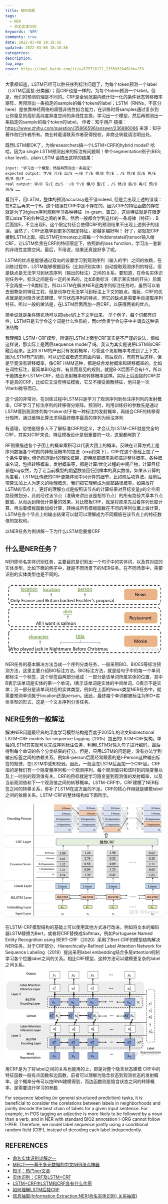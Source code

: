 ```yaml
---
title: NER详解
tags:
  - NER
  - 命名实体识别
keywords: 'NER'
comments: true
date: 2022-03-08 18:10:56
updated: 2022-03-08 18:10:56
categories:
description:
top_img:
cover: https://img1.baidu.com/it/u=575716171,2335032045&fm=253
---
```


大家都知道，LSTM已经可以胜任序列标注问题了，为每个token预测一个label（LSTM后面接:分类器）；而CRF也是一样的，为每个token预测一个label。但是，他们的预测机理是不同的。CRF是全局范围内统计归一化的条件状态转移概率矩阵，再预测出一条指定的sample的每个token的label；LSTM（RNNs，不区分here）是依靠神经网络的超强非线性拟合能力，在训练时将samples通过复杂到让你窒息的高阶高纬度异度空间的非线性变换，学习出一个模型，然后再预测出一条指定的sample的每个token的label。
作者：知乎用户
链接：https://www.zhihu.com/question/35866596/answer/236886066
来源：知乎
著作权归作者所有。商业转载请联系作者获得授权，非商业转载请注明出处。

既然LSTM都OK了，为啥researchers搞一个LSTM+CRF的hybrid model? 哈哈，因为a single LSTM预测出来的标注有问题啊！举个segmentation例子(BES; char level)，plain LSTM 会搞出这样的结果：
```shell
input: "学习出一个模型，然后再预测出一条指定"
expected output: 学/B 习/E 出/S 一/B 个/E 模/B 型/E ，/S 然/B 后/E 再/E 预/B 测/E ……
real output: 学/B 习/E 出/S 一/B 个/B 模/B 型/E ，/S 然/B 后/B 再/E 预/B 测/E ……
```
看到不，用LSTM，整体的预测accuracy是不错indeed, 但是会出现上述的错误：在B之后再来一个B。这个错误在CRF中是不存在的，因为CRF的特征函数的存在就是为了对given序列观察学习各种特征（n-gram，窗口），这些特征就是在限定窗口size下的各种词之间的关系。然后一般都会学到这样的一条规律（特征）：B后面接E，不会出现E。这个限定特征会使得CRF的预测结果不出现上述例子的错误。当然了，CRF还能学到更多的限定特征，那越多越好啊！
好了，那就把CRF接到LSTM上面，把LSTM在timestep上把每一个hiddenstate的tensor输入给CRF，让LSTM负责在CRF的特征限定下，依照新的loss function，学习出一套新的非线性变换空间。最后，不用说，结果还真是好多了呢。





LSTM的优点是能够通过双向的设置学习到观测序列（输入的字）之间的依赖，在训练过程中，LSTM能够根据目标（比如识别实体）自动提取观测序列的特征，但是缺点是无法学习到状态序列（输出的标注）之间的关系，要知道，在命名实体识别任务中，标注之间是有一定的关系的，比如B类标注（表示某实体的开头）后面不会再接一个B类标注，所以LSTM在解决NER这类序列标注任务时，虽然可以省去很繁杂的特征工程，但是也存在无法学习到标注上下文的缺点。相反，CRF的优点就是能对隐含状态建模，学习状态序列的特点，但它的缺点是需要手动提取序列特征。所以一般的做法是，在LSTM后面再加一层CRF，以获得两者的优点。


简单说就是条件随机场可以把label的上下文学出来。
举个例子，每个词都有词性，LSTM只是去学会这个词是什么性质的，而crf负责学会句子中主谓宾这种语法结构


我理解B-LSTM+CRF模型，所谓在LSTM上面套CRF其实是不严谨的说法，假如这样说，那实际上是两层sequence model了吗。我认为其实是说把LSTM和CRF融合起来。比如LSTM的产出只有发射概率，尽管这个发射概率考虑到了上下文，因为LSTM有门机制，可以记忆或者遗忘前面内容，然后双向，有前有后这样，但是毕竟没有转移概率，像CRF HMM这种，都是结合发射概率和转移概率的。比如在词性标注，最简单BIO这样，有显而易见的规则，就是B-X后面不会有I-Y。所以干脆搞出B-LSTM+CRF，结合发射概率和转移概率这样。实际上后面接的CRF并不是真的CRF，比如它又没有特征模板，它又不接受离散特征，他只是一次Viterbi推导而已。

这个说的非常对，在训练过程中LSTM只是学习了观测序列到标注序列列的发射概率，CRF学习了标注序列的转移得分矩阵。预测时，利用训练好的参数先是通过LSTM得到观测序列每个token对于每一种标注的发射概率，再结合CRF的转移得分矩阵，通过维特比算法求得最终概率最高的序列为标注序列



有道理，恐怕是很多人不了解标准CRF的定义，才会认为LSTM-CRF就是完全的CRF，其实对CRF来说，特征模板设计是很重要的一块，这里都阉割了



RF侧重描述各个子团上的概率乘积可以代表大团上的概率，反映在计算方式上是序列数据各个时刻的非规范概率的加法（exp约束下），CRF在这个基础上加了一个条件变量x, 但仍然遵勖rf的理论框架，即用局部概率乘积描述整体概率。各种概率名词，包括转移概率，发射概率等，都是计算/优化过程的中间产物，计算目标都是log似然，为了让当前模型的期望数值回归到样本的真实数值。如果从计算的角度看，LSTM比传统的CRF更能体现中间计算的细节，比如前后项算法，给前后项算法加上人为定义的物理概念，我们把它理解成为局部路径概率。如果放在LSTM的节点上，更好的理解方式是按照该节点的计算结果对目标变量y的全空间路径做划分，此刻经过该节点（准确来讲应该是相邻节点）的所有路径共享本节点数值，从而达到降低计算量的效果，对比模板CRF，就是将原来先沿着序列长度计算，再沿着模板函数加权计算，转换成所有模板函数在不同的序列位置上做计算，LSTM在各个节点上的输出结果可以就可以理解成为不同模板在该节点上的特征数值的加权和。

以NER任务为例讲解一下为什么LSTM后要接CRF
## 什么是NER任务？
NER即命名实体识别任务，主要目的是识别出一个句子中的实体词，以及其对应的实体类型。比如下面的例子中，就是不同场景下的NER任务。在不同场景中，需要识别的实体类型也是不同的。

![](media/16507964981416.jpg)

NER任务的基本解决方法当成一个序列分类任务，一般采用BIO、BIOES等标注预测方法，这里主要介绍BIO标注方法。BIO标注方法，就是给句子中的每一个单词都标注一个标签，这个标签由两部分组成：一部分是该单词所属实体的位置，其中B表示该单词是实体的第一个单词，I表示该单词是实体的中间单词，O表示不是实体；另一部分是该单词对应的实体类型，例如在上面的News类型NER任务中，就需要预测单词属于location还是person。因此，最终每个单词都被标注为BIO+实体类型的形式，这是一个文本序列分类任务。


## NER任务的一般解法
解决NER问题最经典的深度学习模型结构是百度于2015年的论文Bidirectional LSTM-CRF models for sequence tagging（2015）提出的LSTM-CRF架构。单独的LSTM其实就可以完成序列标注任务，利用LSTM对输入句子进行编码，最后得到每个单词的各个分类结果的打分。但是，只用LSTM的问题是，没有办法学到输出标签之间的依赖关系。例如B-person后面经常跟着的是I-Person这种输出标签的规律，在LSTM中感知较弱。因此，一般会在LSTM后面加一个CRF层。CRF指的是我们有一个隐变量序列和一个观测序列，每个观测值只和该时刻的隐变量以及上一时刻的观测值有关。CRF的目标就是学习隐变量到观测值的发射概率，以及当前观测值和下一个观测值之间的转移概率。LSTM-CRF中，CRF建模了NER标签之间的转移关系，弥补了LSTM在这方面的不足。CRF的核心作用就是建模label之间的依赖关系。LSTM-CRF的整体结构如下图所示。


![](media/16507963700599.jpg)

在LSTM-CRF模型结构的基础上可以使用其他方式进行改进，例如将文本的编码器LSTM替换为Bert，或者将CRF替换成Softmax。例如Portuguese Named Entity Recognition using BERT-CRF（2020）采用了Bert-CRF的模型结构解决NER任务。对于CRF部分，Hierarchically-Refined Label Attention Network for Sequence Labeling（2019）提出采用label embedding结合多层attention机制学习各个位置label之间的关系。相比CRF模型，这种方法可以建模更复杂的label之间关系。
![](media/16507968594003.jpg)








用CRF是为了将label之间的关系也能用的上，即是对整个隐含状态建模
CRF中的特征函数一般有点函数和边函数，前者可以理解为隐含状态到观测状态的发射概率，这个概率分布可以由RNN建模得到，而边函数则是隐含状态之间的转移概率，是需要进行学习的参数.






For sequence labeling (or general structured prediction) tasks, it is beneficial to consider the corelations between labels in neighborhoods and jointly decode the best chain of labels for a given input sentence. For example, in POS tagging an adjective is more likely to be followed by a noun than a verb, and in NER with standard BIO2 annotation I-ORG cannot follow I-PER. Therefore, we model label sequence jointly using a conditional random field (CRF), instead of decoding each label independently.





## REFERENCES
- [命名实体识别详解之一](https://zhuanlan.zhihu.com/p/88544122)
- [MECT——基于多元数据的中文NER涨点神器](https://zhuanlan.zhihu.com/p/410326937)
- [知乎：热门ner文章](https://www.zhihu.com/topic/19648557/hot)
- [实体识别：CRF及LSTM+CRF](https://blog.csdn.net/weixin_42486623/article/details/118164370?utm_medium=distribute.pc_relevant.none-task-blog-2~default~baidujs_baidulandingword~default-0.pc_relevant_default&spm=1001.2101.3001.4242.1&utm_relevant_index=3)
- [LSTM+CRF中LSTM和CRF各有什么作用](https://blog.csdn.net/zkq_1986/article/details/108291835)
- [如何理解LSTM后接CRF](https://www.zhihu.com/question/62399257)
- [信息抽取(Information Extraction:NER(命名实体识别),关系抽取)](https://zhuanlan.zhihu.com/p/67613067)





























